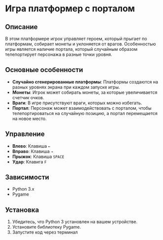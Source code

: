 # Игра платформер с порталом
## Описание 
В этом платформере игрок управляет героем, который прыгает по платформам, собирает монеты и уклоняется от врагов.
Особенностью игры является наличие портала, который случайным образом телепортирует персонажа в разные точки уровня.

## Основные особенности
- **Случайно сгенерированные платформы**: Платформы создаются на разных уровнях экрана при каждом запуске игры.
- **Монеты**: Игрок может собирать монеты, за которые увеличивается счетчик очков.
- **Враги**: В игре присутствуют враги, которых можно избегать.
- **Портал**: Персонаж может взаимодействовать с порталом, чтобы телепортироваться на случайную позицию, а портал перемещается на новое место.

## Управление
- **Влево**: Клавиша `←`
- **Вправо**: Клавиша `→`
- **Прыжок**: Клавиша `SPACE`
- **Удар**: Клавига `F`
## Зависимости
- Python 3.x
- Pygame

## Установка
1. Убедитесь, что Python 3 установлен на вашем устройстве.
2. Установите библиотеку Pygame.
3. Запустите код через терминал
